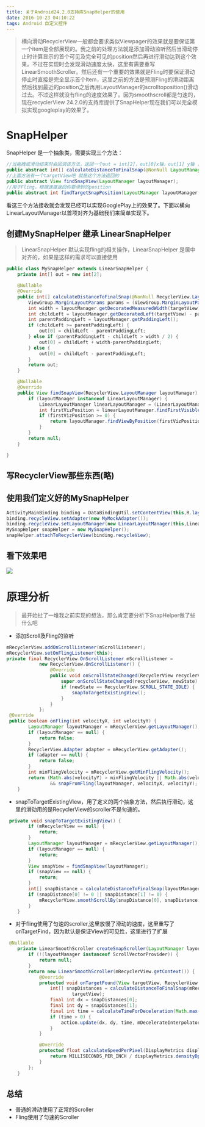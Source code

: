 ```yaml
---
title: 关于Android24.2.0支持库SnapHelper的使用
date: 2016-10-23 04:10:22
tags: Android 自定义控件
---
```



>横向滑动RecyclerView一般都会要求类似Viewpager的效果就是要保证第一个item是全部展现的。我之前的处理方法就是添加滑动监听然后当滑动停止时计算显示的首个可见及完全可见的position然后再进行滑动达到这个效果。不过在实现时会发现滑动速度太快，这里有需要重写LinearSmoothScroller。然后还有一个重要的效果就是Fling时要保证滑动停止时直接是完全显示首个Item，这里之前的方法是预测Fling的滑动距离然后找到最近的position之后再用LayoutManager的scrolltoposition()滑动过去。不过这样就没有fling的速度效果了。因为smoothscroll都是匀速的，现在recyclerView 24.2.0的支持库提供了SnapHelper现在我们可以完全模拟实现googleplay的效果了。

<!--more-->
# SnapHelper

SnapHelper 是一个抽象类，需要实现三个方法：
```java
//当拖拽或滑动结束时会回调该方法，返回一个out = int[2]，out[0]x轴，out[1] y轴 ，这个值就是需要修正的你需要的位置的偏移量
public abstract int[] calculateDistanceToFinalSnap(@NonNull LayoutManager layoutManager,        @NonNull View targetView);
//上面方法有一个targetView吧 就是这个方法返回的
public abstract View findSnapView(LayoutManager layoutManager);
//用于Fling，根据速度返回你要滑到的position
public abstract int findTargetSnapPosition(LayoutManager layoutManager, int velocityX,        int velocityY);
```
看这三个方法接收就会发现已经可以实现GooglePlay上的效果了。下面以横向LinearLayoutManager以首项对齐为基础我们来简单实现下。

## 创建MySnapHelper 继承 LinearSnapHelper
>LinearSnapHelper 默认实现fling的相关操作，LinearSnapHelper 是居中对齐的，如果是这样的需求可以直接使用

```java
public class MySnapHelper extends LinearSnapHelper {
    private int[] out = new int[2];

    @Nullable
    @Override
    public int[] calculateDistanceToFinalSnap(@NonNull RecyclerView.LayoutManager layoutManager, @NonNull View targetView) {
        ViewGroup.MarginLayoutParams params = (ViewGroup.MarginLayoutParams) targetView.getLayoutParams();
        int width = layoutManager.getDecoratedMeasuredWidth(targetView) + params.leftMargin + params.rightMargin;
        int childLeft = layoutManager.getDecoratedLeft(targetView) - params.leftMargin;
        int parentPaddingLeft = layoutManager.getPaddingLeft();
        if (childLeft >= parentPaddingLeft) {
            out[0] = childLeft - parentPaddingLeft;
        } else if (parentPaddingLeft - childLeft > width / 2) {
            out[0] = childLeft + width-parentPaddingLeft;
        } else {
            out[0] = childLeft - parentPaddingLeft;
        }
        return out;
    }

    @Nullable
    @Override
    public View findSnapView(RecyclerView.LayoutManager layoutManager) {
        if (layoutManager instanceof LinearLayoutManager) {
            LinearLayoutManager linearLayoutManager = (LinearLayoutManager) layoutManager;
            int firstVizPosition = linearLayoutManager.findFirstVisibleItemPosition();
            if (firstVizPosition >= 0) {
                return layoutManager.findViewByPosition(firstVizPosition);
            }
        }
        return null;
    }

}
```
## 写RecyclerView那些东西(略)
## 使用我们定义好的MySnapHelper
```java
ActivityMainBinding binding = DataBindingUtil.setContentView(this,R.layout.activity_main);
binding.recycleView.setAdapter(new MyMockAdapter());
binding.recycleView.setLayoutManager(new LinearLayoutManager(this,LinearLayoutManager.HORIZONTAL,false));
MySnapHelper snapHelper = new MySnapHelper();
snapHelper.attachToRecyclerView(binding.recycleView);
```
## 看下效果吧
![](http://upload-images.jianshu.io/upload_images/1916010-93b854b43687cc0c.gif?imageMogr2/auto-orient/strip)

# 原理分析
>最开始扯了一堆我之前实现的想法，那么肯定要分析下SnapHelper做了些什么吧

* 添加Scroll及Fling的监听
```java
mRecyclerView.addOnScrollListener(mScrollListener);
mRecyclerView.setOnFlingListener(this);
private final RecyclerView.OnScrollListener mScrollListener =
            new RecyclerView.OnScrollListener() {
                @Override
                public void onScrollStateChanged(RecyclerView recyclerView, int newState) {
                    super.onScrollStateChanged(recyclerView, newState);
                    if (newState == RecyclerView.SCROLL_STATE_IDLE) {
                        snapToTargetExistingView();
                    }
                }
            };
 @Override
 public boolean onFling(int velocityX, int velocityY) {
        LayoutManager layoutManager = mRecyclerView.getLayoutManager();
        if (layoutManager == null) {
            return false;
        }
        RecyclerView.Adapter adapter = mRecyclerView.getAdapter();
        if (adapter == null) {
            return false;
        }
        int minFlingVelocity = mRecyclerView.getMinFlingVelocity();
        return (Math.abs(velocityY) > minFlingVelocity || Math.abs(velocityX) > minFlingVelocity)
                && snapFromFling(layoutManager, velocityX, velocityY);
    }
```
* snapToTargetExistingView，用了定义的两个抽象方法，然后执行滑动，这里的滑动用的是RecyclerView的scroller不是匀速的。

```java
 private void snapToTargetExistingView() {
        if (mRecyclerView == null) {
            return;
        }
        LayoutManager layoutManager = mRecyclerView.getLayoutManager();
        if (layoutManager == null) {
            return;
        }
        View snapView = findSnapView(layoutManager);
        if (snapView == null) {
            return;
        }
        int[] snapDistance = calculateDistanceToFinalSnap(layoutManager, snapView);
        if (snapDistance[0] != 0 || snapDistance[1] != 0) {
            mRecyclerView.smoothScrollBy(snapDistance[0], snapDistance[1]);
        }
    }
```
* 对于fling使用了匀速的scroller,这里放慢了滑动的速度，这里重写了onTargetFind，因为默认是保证View的可见性，这里进行了扩展

```java
 @Nullable
    private LinearSmoothScroller createSnapScroller(LayoutManager layoutManager) {
        if (!(layoutManager instanceof ScrollVectorProvider)) {
            return null;
        }
        return new LinearSmoothScroller(mRecyclerView.getContext()) {
            @Override
            protected void onTargetFound(View targetView, RecyclerView.State state, Action action) {
                int[] snapDistances = calculateDistanceToFinalSnap(mRecyclerView.getLayoutManager(),
                        targetView);
                final int dx = snapDistances[0];
                final int dy = snapDistances[1];
                final int time = calculateTimeForDeceleration(Math.max(Math.abs(dx), Math.abs(dy)));
                if (time > 0) {
                    action.update(dx, dy, time, mDecelerateInterpolator);
                }
            }

            @Override
            protected float calculateSpeedPerPixel(DisplayMetrics displayMetrics) {
                return MILLISECONDS_PER_INCH / displayMetrics.densityDpi;
            }
        };
    }
```
## 总结
* 普通的滑动使用了正常的Scroller
* Fling使用了匀速的Scroller